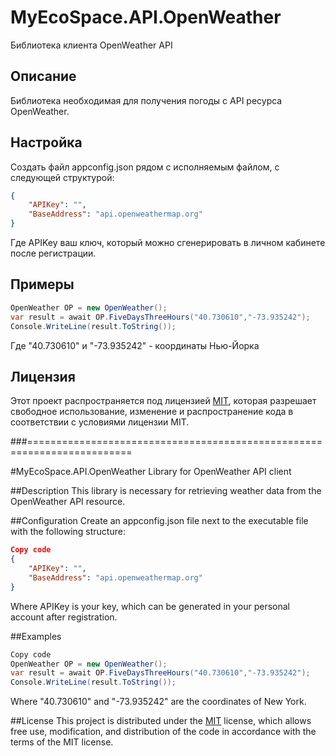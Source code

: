 # MyEcoSpace.API.OpenWeather
Библиотека клиента OpenWeather API

## Описание
Библиотека необходимая для получения погоды с API ресурса OpenWeather.

## Настройка
Создать файл appconfig.json рядом с исполняемым файлом, с следующей структурой:
```json
{
    "APIKey": "",
    "BaseAddress": "api.openweathermap.org"
}
```
Где APIKey ваш ключ, который можно сгенерировать в личном кабинете после регистрации.

## Примеры
```csharp
OpenWeather OP = new OpenWeather();
var result = await OP.FiveDaysThreeHours("40.730610","-73.935242");
Console.WriteLine(result.ToString());
```
Где "40.730610" и "-73.935242" - координаты Нью-Йорка

## Лицензия
Этот проект распространяется под лицензией [MIT](https://opensource.org/licenses/MIT), которая разрешает свободное использование, изменение и распространение кода в соответствии с условиями лицензии MIT.

###========================================================================

#MyEcoSpace.API.OpenWeather
Library for OpenWeather API client

##Description
This library is necessary for retrieving weather data from the OpenWeather API resource.

##Configuration
Create an appconfig.json file next to the executable file with the following structure:
```json
Copy code
{
    "APIKey": "",
    "BaseAddress": "api.openweathermap.org"
}
```
Where APIKey is your key, which can be generated in your personal account after registration.

##Examples
```csharp
Copy code
OpenWeather OP = new OpenWeather();
var result = await OP.FiveDaysThreeHours("40.730610","-73.935242");
Console.WriteLine(result.ToString());
```
Where "40.730610" and "-73.935242" are the coordinates of New York.

##License
This project is distributed under the [MIT](https://opensource.org/licenses/MIT) license, which allows free use, modification, and distribution of the code in accordance with the terms of the MIT license.